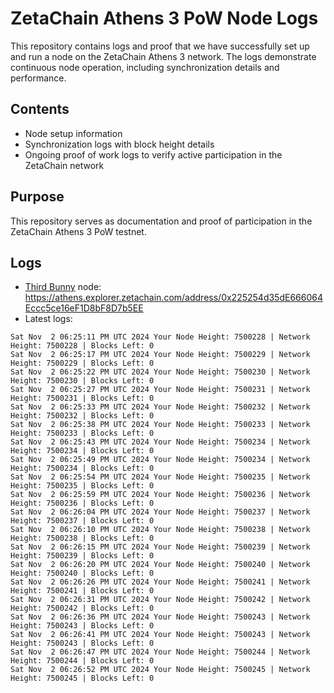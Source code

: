 # ZetaChain Athens 3 PoW Node Logs
This repository contains logs and proof that we have successfully set up and run a node on the ZetaChain Athens 3 network. The logs demonstrate continuous node operation, including synchronization details and performance.

## Contents
- Node setup information
- Synchronization logs with block height details
- Ongoing proof of work logs to verify active participation in the ZetaChain network

## Purpose
This repository serves as documentation and proof of participation in the ZetaChain Athens 3 PoW testnet.

## Logs

- [Third Bunny](https://thirdbunny.xyz/) node: https://athens.explorer.zetachain.com/address/0x225254d35dE666064Eccc5ce16eF1D8bF8D7b5EE
- Latest logs:
```
Sat Nov  2 06:25:11 PM UTC 2024 Your Node Height: 7500228 | Network Height: 7500228 | Blocks Left: 0
Sat Nov  2 06:25:17 PM UTC 2024 Your Node Height: 7500229 | Network Height: 7500229 | Blocks Left: 0
Sat Nov  2 06:25:22 PM UTC 2024 Your Node Height: 7500230 | Network Height: 7500230 | Blocks Left: 0
Sat Nov  2 06:25:27 PM UTC 2024 Your Node Height: 7500231 | Network Height: 7500231 | Blocks Left: 0
Sat Nov  2 06:25:33 PM UTC 2024 Your Node Height: 7500232 | Network Height: 7500232 | Blocks Left: 0
Sat Nov  2 06:25:38 PM UTC 2024 Your Node Height: 7500233 | Network Height: 7500233 | Blocks Left: 0
Sat Nov  2 06:25:43 PM UTC 2024 Your Node Height: 7500234 | Network Height: 7500234 | Blocks Left: 0
Sat Nov  2 06:25:49 PM UTC 2024 Your Node Height: 7500234 | Network Height: 7500234 | Blocks Left: 0
Sat Nov  2 06:25:54 PM UTC 2024 Your Node Height: 7500235 | Network Height: 7500235 | Blocks Left: 0
Sat Nov  2 06:25:59 PM UTC 2024 Your Node Height: 7500236 | Network Height: 7500236 | Blocks Left: 0
Sat Nov  2 06:26:04 PM UTC 2024 Your Node Height: 7500237 | Network Height: 7500237 | Blocks Left: 0
Sat Nov  2 06:26:10 PM UTC 2024 Your Node Height: 7500238 | Network Height: 7500238 | Blocks Left: 0
Sat Nov  2 06:26:15 PM UTC 2024 Your Node Height: 7500239 | Network Height: 7500239 | Blocks Left: 0
Sat Nov  2 06:26:20 PM UTC 2024 Your Node Height: 7500240 | Network Height: 7500240 | Blocks Left: 0
Sat Nov  2 06:26:26 PM UTC 2024 Your Node Height: 7500241 | Network Height: 7500241 | Blocks Left: 0
Sat Nov  2 06:26:31 PM UTC 2024 Your Node Height: 7500242 | Network Height: 7500242 | Blocks Left: 0
Sat Nov  2 06:26:36 PM UTC 2024 Your Node Height: 7500243 | Network Height: 7500243 | Blocks Left: 0
Sat Nov  2 06:26:41 PM UTC 2024 Your Node Height: 7500243 | Network Height: 7500243 | Blocks Left: 0
Sat Nov  2 06:26:47 PM UTC 2024 Your Node Height: 7500244 | Network Height: 7500244 | Blocks Left: 0
Sat Nov  2 06:26:52 PM UTC 2024 Your Node Height: 7500245 | Network Height: 7500245 | Blocks Left: 0
```
